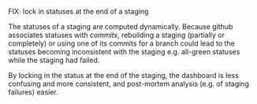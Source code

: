 FIX: lock in statuses at the end of a staging

The statuses of a staging are computed dynamically. Because github associates
statuses with *commits*, rebuilding a staging (partially or completely) or using
one of its commits for a branch could lead to the statuses becoming inconsistent
with the staging e.g. all-green statuses while the staging had failed.

By locking in the status at the end of the staging, the dashboard is less 
confusing and more consistent, and post-mortem analysis (e.g. of staging
failures) easier.
